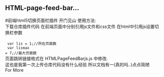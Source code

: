 ## HTML-page-feed-bar...
#前端html5切换页面栏插件
开门见山 使用方法:</br>
下载仓库插件代码 在前端页面中分别引用js文件和css文件
在html中引用js设置切换栏参数
</br></br><code>
  var lis = 1;//所在页面数</code>
</br><code>  var lismax = 7;//最大页面数
</code>
</br>页面跳转链接格式在 HTMLPageFeedBarjs.js 中修改.
</br>这也是我第一次上传仓库代码没有什么经验 所以文档有一(真的吗..)点点简陋
</br>For More
